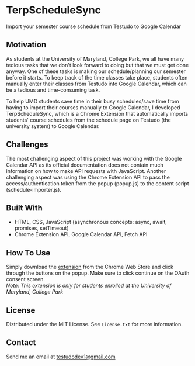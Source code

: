 # TerpScheduleSync
Import your semester course schedule from Testudo to Google Calendar

## Motivation
As students at the University of Maryland, College Park, we all have many tedious tasks that we don't look forward to doing but that we must get done anyway. One of these tasks is making our schedule/planning our semester before it starts. To keep track of the time classes take place, students often manually enter their classes from Testudo into Google Calendar, which can be a tedious and time-consuming task. 

To help UMD students save time in their busy schedules/save time from having to import their courses manually to Google Calendar, I developed TerpScheduleSync, which is a Chrome Extension that automatically imports students' course schedules from the schedule page on Testudo (the university system) to Google Calendar. 

## Challenges
The most challenging aspect of this project was working with the Google Calendar API as its official documentation does not contain much information on how to make API requests with JavaScript. Another challenging aspect was using the Chrome Extension API to pass the access/authentication token from the popup (popup.js) to the content script (schedule-importer.js). 

## Built With
- HTML, CSS, JavaScript (asynchronous concepts: async, await, promises, setTimeout) 
- Chrome Extension API, Google Calendar API, Fetch API

## How To Use
Simply download the [extension](https://chromewebstore.google.com/detail/terpschedulesync/jddhjnjljjagidpbanbfbacadiejbogn) from the Chrome Web Store and click through the buttons on the popup. Make sure to click continue on the OAuth consent screen. <br>
<em>Note: This extension is only for students enrolled at the University of Maryland, College Park </em>

## License
Distributed under the MIT License. See `License.txt` for more information. 

## Contact
Send me an email at testudodev1@gmail.com
